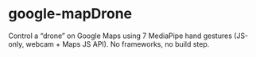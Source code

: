 # google-mapDrone
Control a “drone” on Google Maps using 7 MediaPipe hand gestures (JS-only, webcam + Maps JS API). No frameworks, no build step.
